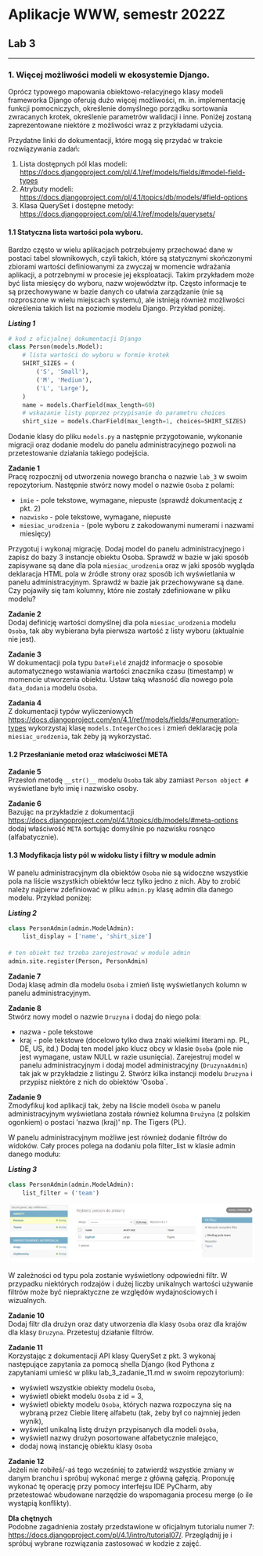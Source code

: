 # Aplikacje WWW, semestr 2022Z

## Lab 3
---

### **1. Więcej możliwości modeli w ekosystemie Django.**


Oprócz typowego mapowania obiektowo-relacyjnego klasy modeli frameworka Django oferują dużo więcej możliwości, m. in. implementację funkcji pomocniczych, określenie domyślnego porządku sortowania zwracanych krotek, określenie parametrów walidacji i inne. Poniżej zostaną zaprezentowane niektóre z możliwości wraz z przykładami użycia.

Przydatne linki do dokumentacji, które mogą się przydać w trakcie rozwiązywania zadań:
1. Lista dostępnych pól klas modeli: https://docs.djangoproject.com/pl/4.1/ref/models/fields/#model-field-types
2. Atrybuty modeli: https://docs.djangoproject.com/pl/4.1/topics/db/models/#field-options
3. Klasa QuerySet i dostępne metody: https://docs.djangoproject.com/pl/4.1/ref/models/querysets/

#### **1.1 Statyczna lista wartości pola wyboru.** 

Bardzo często w wielu aplikacjach potrzebujemy przechować dane w postaci tabel słownikowych, czyli takich, które są statycznymi skończonymi zbiorami wartości definiowanymi za zwyczaj w momencie wdrażania aplikacji, a potrzebnymi w procesie jej eksploatacji. Takim przykładem może być lista miesięcy do wyboru, nazw województw itp. Często informacje te są przechowywane w bazie danych co ułatwia zarządzanie (nie są rozproszone w wielu miejscach systemu), ale istnieją również możliwości określenia takich list na poziomie modelu Django. Przykład poniżej.

**_Listing 1_**
```python
# kod z oficjalnej dokumentacji Django
class Person(models.Model):
    # lista wartości do wyboru w formie krotek
    SHIRT_SIZES = (
        ('S', 'Small'),
        ('M', 'Medium'),
        ('L', 'Large'),
    )
    name = models.CharField(max_length=60)
    # wskazanie listy poprzez przypisanie do parametru choices
    shirt_size = models.CharField(max_length=1, choices=SHIRT_SIZES)
```

Dodanie klasy do pliku `models.py` a następnie przygotowanie, wykonanie migracji oraz dodanie modelu do panelu administracyjnego pozwoli na przetestowanie działania takiego podejścia.

**Zadanie 1**  
Pracę rozpocznij od utworzenia nowego brancha o nazwie `lab_3` w swoim repozytorium. Następnie stwórz nowy model o nazwie `Osoba` z polami:
* `imie` - pole tekstowe, wymagane, niepuste (sprawdź dokumentację z pkt. 2)
* `nazwisko` - pole tekstowe, wymagane, niepuste
* `miesiac_urodzenia` - (pole wyboru z zakodowanymi numerami i nazwami miesięcy)

Przygotuj i wykonaj migrację. Dodaj model do panelu administracyjnego i zapisz do bazy 3 instancje obiektu Osoba.
Sprawdź w bazie w jaki sposób zapisywane są dane dla pola `miesiac_urodzenia` oraz w jaki sposób wygląda deklaracja HTML pola w źródle strony oraz sposób ich wyświetlania w panelu administracyjnym. Sprawdź w bazie jak przechowywane są dane. Czy pojawiły się tam kolumny, które nie zostały zdefiniowane w pliku modelu?

**Zadanie 2**  
Dodaj definicję wartości domyślnej dla pola `miesiac_urodzenia` modelu `Osoba`, tak aby wybierana była pierwsza wartość z listy wyboru (aktualnie nie jest).

**Zadanie 3**  
W dokumentacji pola typu `DateField` znajdź informacje o sposobie automatycznego wstawiania wartości znacznika czasu (timestamp) w momencie utworzenia obiektu. Ustaw taką własność dla nowego pola `data_dodania` modelu `Osoba`.

**Zadania 4**  
Z dokumentacji typów wyliczeniowych https://docs.djangoproject.com/en/4.1/ref/models/fields/#enumeration-types wykorzystaj klasę `models.IntegerChoices` i zmień deklarację pola `miesiac_urodzenia`, tak żeby ją wykorzystać.

#### **1.2 Przesłanianie metod oraz właściwości META**  

**Zadanie 5**  
Przesłoń metodę `__str()__` modelu `Osoba` tak aby zamiast `Person object #` wyświetlane było imię i nazwisko osoby.

**Zadanie 6**  
Bazując na przykładzie z dokumentacji https://docs.djangoproject.com/pl/4.1/topics/db/models/#meta-options dodaj właściwość `META` sortując domyślnie po nazwisku rosnąco (alfabatycznie).

#### **1.3 Modyfikacja listy pól w widoku listy i filtry w module admin**

W panelu administracyjnym dla obiektów `Osoba` nie są widoczne wszystkie pola na liście wszystkich obiektów lecz tylko jedno z nich. Aby to zrobić należy najpierw zdefiniować w pliku `admin.py` klasę admin dla danego modelu. Przykład poniżej:

**_Listing 2_**
```python
class PersonAdmin(admin.ModelAdmin):
    list_display = ['name', 'shirt_size']

# ten obiekt też trzeba zarejestrować w module admin
admin.site.register(Person, PersonAdmin)
```

**Zadanie 7**  
Dodaj klasę admin dla modelu `Osoba` i zmień listę wyświetlanych kolumn w panelu administracyjnym.

**Zadanie 8**  
Stwórz nowy model o nazwie `Druzyna` i dodaj do niego pola:
* nazwa - pole tekstowe
* kraj - pole tekstowe (docelowo tylko dwa znaki wielkimi literami np. PL, DE, US, itd.)
Dodaj ten model jako klucz obcy w klasie `Osoba` (pole nie jest wymagane, ustaw NULL w razie usunięcia). Zarejestruj model w panelu administracyjnym i dodaj model administracyjny (`DruzynaAdmin`) tak jak w przykładzie z listingu 2. Stwórz kilka instancji modelu `Druzyna` i przypisz niektóre z nich do obiektów 'Osoba`.

**Zadanie 9**  
Zmodyfikuj kod aplikacji tak, żeby na liście modeli `Osoba` w panelu administracyjnym wyświetlana została również kolumna `Drużyna` (z polskim ogonkiem) o postaci 'nazwa (kraj)' np. The Tigers (PL).

W panelu administracyjnym możliwe jest również dodanie filtrów do widoków. Cały proces polega na dodaniu pola filter_list w klasie admin danego modułu:

**_Listing 3_**
```python
class PersonAdmin(admin.ModelAdmin):
    list_filter = ('team')
```
![filtry](filters.png)


W zależności od typu pola zostanie wyświetlony odpowiedni filtr. W przypadku niektórych rodzajów i dużej liczby unikalnych wartości używanie filtrów może być niepraktyczne ze względów wydajnościowych i wizualnych.

**Zadanie 10**  
Dodaj filtr dla drużyn oraz daty utworzenia dla klasy `Osoba` oraz dla krajów dla klasy `Druzyna`. Przetestuj działanie filtrów.

**Zadanie 11**  
Korzystając z dokumentacji API klasy QuerySet z pkt. 3 wykonaj następujące zapytania za pomocą shella Django (kod Pythona z zapytaniami umieść w pliku lab_3_zadanie_11.md w swoim repozytorium):
* wyświetl wszystkie obiekty modelu `Osoba`,
* wyświetl obiekt modelu `Osoba` z id = 3,
* wyświetl obiekty modelu `Osoba`, których nazwa rozpoczyna się na wybraną przez Ciebie literę alfabetu (tak, żeby był co najmniej jeden wynik),
* wyświetl unikalną listę drużyn przypisanych dla modeli `Osoba`,
* wyświetl nazwy drużyn posortowane alfabetycznie malejąco,
* dodaj nową instancję obiektu klasy `Osoba`

**Zadanie 12**  
Jeżeli nie robiłeś/-aś tego wcześniej to zatwierdź wszystkie zmiany w danym branchu i spróbuj wykonać merge z główną gałęzią. Proponuję wykonać tę operację przy pomocy interfejsu IDE PyCharm, aby przetestować wbudowane narzędzie do wspomagania procesu merge (o ile wystąpią konflikty).

**Dla chętnych**  
Podobne zagadnienia zostały przedstawione w oficjalnym tutorialu numer 7: https://docs.djangoproject.com/pl/4.1/intro/tutorial07/. Przeglądnij je i spróbuj wybrane rozwiązania zastosować w kodzie z zajęć.